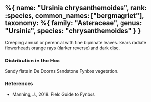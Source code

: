 %{
    name: "Ursinia chrysanthemoides",
    rank: :species,
    common_names: ["bergmagriet"],
    taxonomy: %{
        family: "Asteraceae",
        genus: "Ursinia",
        species: "chrysanthemoides"
    }
}
---

Creeping annual or perennial with fine bipinnate leaves. Bears radiate flowerheads orange rays (darker reverse) and dark disc.

<!-- read more -->

### Distribution in the Hex

Sandy flats in De Doorns Sandstone Fynbos vegetation.

### References

* Manning, J., 2018. Field Guide to Fynbos